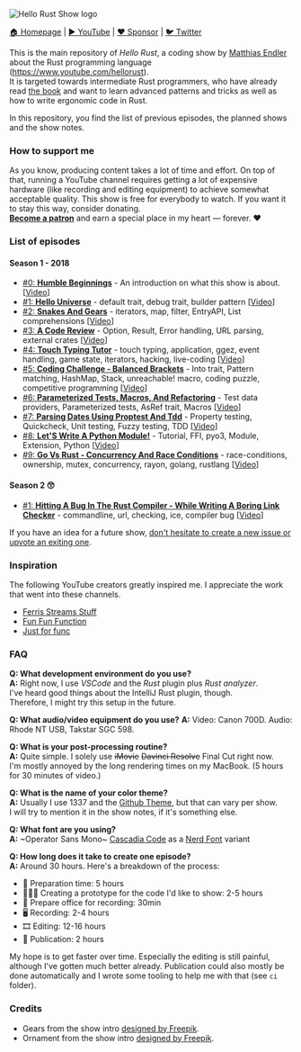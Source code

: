 ![Hello Rust Show logo](logo.png)

[🏠 Homepage](https://hello-rust.show) | [▶️ YouTube](https://www.youtube.com/hellorust) | [❤️ Sponsor](https://github.com/sponsors/mre) | [🐦 Twitter](https://twitter.com/hellorustshow)

This is the main repository of *Hello Rust*, a coding show by [Matthias
Endler](@mre) about the Rust programming language (https://www.youtube.com/hellorust).  
It is targeted towards intermediate Rust programmers, who have already read [the book](https://doc.rust-lang.org/book/) and want to learn advanced patterns and tricks as well as how to write ergonomic code in Rust.

In this repository, you find the list of previous episodes, the planned shows and the show notes.

### How to support me

As you know, producing content takes a lot of time and effort. On top of that, running a YouTube channel requires getting a lot of expensive hardware (like recording and editing equipment) to achieve somewhat acceptable quality.
This show is free for everybody to watch. If you want it to stay this way, consider donating.  
[**Become a patron**](https://www.patreon.com/bePatron?c=1568097) and earn a special place in my heart &mdash; forever. ❤️  

### List of episodes

#### Season 1 - 2018

* [#0: **Humble Beginnings**](/episode/0) - An introduction on what this show is about. [[Video](https://youtu.be/jMJRTjnh_jo)]
* [#1: **Hello Universe**](/episode/1) - default trait, debug trait, builder pattern [[Video](https://youtu.be/STWuPMcwwbw)]
* [#2: **Snakes And Gears**](/episode/2) - iterators, map, filter, EntryAPI, List comprehensions [[Video](https://youtu.be/bS5rtxWd2yQ)]
* [#3: **A Code Review**](/episode/3) - Option, Result, Error handling, URL parsing, external crates [[Video](https://youtu.be/a6KWRvAPsmo)]
* [#4: **Touch Typing Tutor**](/episode/4) - touch typing, application, ggez, event handling, game state, iterators, hacking, live-coding [[Video](https://youtu.be/S0Vubd-C5-o)]
* [#5: **Coding Challenge - Balanced Brackets**](/episode/5) - Into trait, Pattern matching, HashMap, Stack, unreachable! macro, coding puzzle, competitive programming [[Video](https://youtu.be/XcuLHO8z_RA)]
* [#6: **Parameterized Tests, Macros, And Refactoring**](/episode/6) - Test data providers, Parameterized tests, AsRef trait, Macros [[Video](https://youtu.be/XJPci7GI-qg)]
* [#7: **Parsing Dates Using Proptest And Tdd**](/episode/7) - Property testing, Quickcheck, Unit testing, Fuzzy testing, TDD [[Video](https://youtu.be/zb7SD0Jco6g)]
* [#8: **Let'S Write A Python Module!**](/episode/8) - Tutorial, FFI, pyo3, Module, Extension, Python [[Video](https://youtu.be/D9r__qxtRMQ)]
* [#9: **Go Vs Rust - Concurrency And Race Conditions**](/episode/9) - race-conditions, ownership, mutex, concurrency, rayon, golang, rustlang [[Video](https://youtu.be/B5xYBrxVSiE)]

#### Season 2 😙

* [#1: **Hitting A Bug In The Rust Compiler - While Writing A Boring Link Checker**](/episode/10) - commandline, url, checking, ice, compiler bug [[Video](https://youtu.be/DArJCR0HDL8)]

If you have an idea for a future show, [don't hesitate to create a new issue or upvote an exiting one](/issues).

### Inspiration

The following YouTube creators greatly inspired me. I appreciate the work that went into these channels.

* [Ferris Streams Stuff](https://www.youtube.com/channel/UC4mpLlHn0FOekNg05yCnkzQ)
* [Fun Fun Function](https://www.youtube.com/channel/UCO1cgjhGzsSYb1rsB4bFe4Q)
* [Just for func](https://github.com/campoy/justforfunc)

### FAQ

**Q: What development environment do you use?**    
**A:** Right now, I use *VSCode* and the *Rust* plugin plus *Rust analyzer*.  
I've heard good things about the IntelliJ Rust plugin, though.  
Therefore, I might try this setup in the future.  

**Q: What audio/video equipment do you use?**
**A:** Video: Canon 700D. Audio: Rhode NT USB, Takstar SGC 598.

**Q: What is your post-processing routine?**    
**A:** Quite simple. I solely use ~~iMovie~~ ~~Davinci Resolve~~ Final Cut right now.  
I'm mostly annoyed by the long rendering times on my MacBook. (5 hours for 30 minutes of video.)

**Q: What is the name of your color theme?**  
**A:** Usually I use 1337 and the [Github Theme](https://github.com/primer/github-vscode-theme), but that can vary per show.  
I will try to mention it in the show notes, if it's something else.

**Q: What font are you using?**  
**A:** ~Operator Sans Mono~ [Cascadia Code](https://github.com/microsoft/cascadia-code) as a [Nerd Font](https://github.com/ryanoasis/nerd-fonts) variant

**Q: How long does it take to create one episode?**  
**A:** Around 30 hours. Here's a breakdown of the process:

* 💪 Preparation time: 5 hours
* 👨🏻‍💻 Creating a prototype for the code I'd like to show: 2-5 hours
* 🌺 Prepare office for recording: 30min
* 🖥 Recording: 2-4 hours
* 🎞 Editing: 12-16 hours
* 🍿 Publication: 2 hours

My hope is to get faster over time. Especially the editing is still
painful, although I've gotten much better already. Publication could also mostly
be done automatically and I wrote some tooling to help me with that (see `ci`
folder).

### Credits

* Gears from the show intro [designed by Freepik](http://www.freepik.com).
* Ornament from the show intro [designed by Freepik](http://www.freepik.com).

